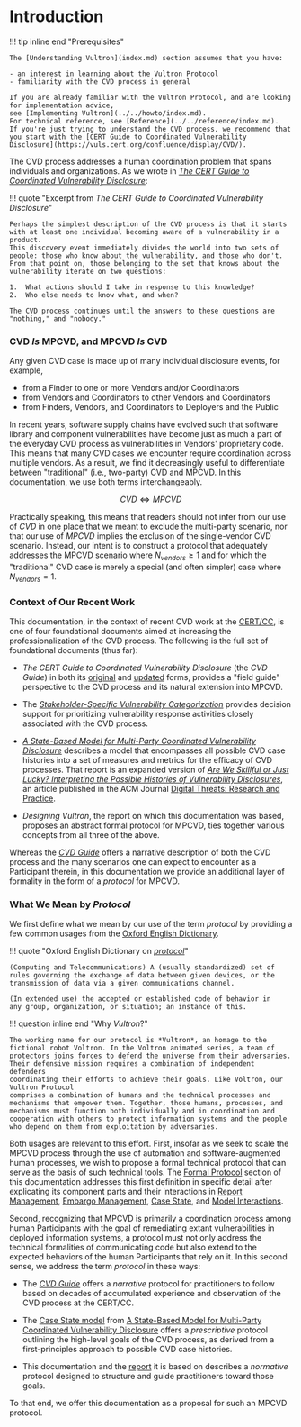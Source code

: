 # Introduction

!!! tip inline end "Prerequisites"

    The [Understanding Vultron](index.md) section assumes that you have:
    
    - an interest in learning about the Vultron Protocol
    - familiarity with the CVD process in general

    If you are already familiar with the Vultron Protocol, and are looking for implementation advice, 
    see [Implementing Vultron](../../howto/index.md).
    For technical reference, see [Reference](../../reference/index.md).
    If you're just trying to understand the CVD process, we recommend that you start with the [CERT Guide to Coordinated Vulnerability Disclosure](https://vuls.cert.org/confluence/display/CVD/).

The CVD process
addresses a human coordination problem that spans individuals and
organizations. As we wrote in [*The CERT* *Guide to Coordinated
Vulnerability Disclosure*](https://vuls.cert.org/confluence/display/CVD):

!!! quote "Excerpt from *The CERT Guide to Coordinated Vulnerability Disclosure*"

    Perhaps the simplest description of the CVD process is that it starts with at least one individual becoming aware of a vulnerability in a product.
    This discovery event immediately divides the world into two sets of people: those who know about the vulnerability, and those who don't.
    From that point on, those belonging to the set that knows about the vulnerability iterate on two questions:

    1.  What actions should I take in response to this knowledge?
    2.  Who else needs to know what, and when?
    
    The CVD process continues until the answers to these questions are "nothing," and "nobody."

### CVD *Is* MPCVD, and MPCVD *Is* CVD

Any given CVD case is made up of many individual disclosure events, for example,

-   from a Finder to one or more Vendors and/or Coordinators
-   from Vendors and Coordinators to other Vendors and Coordinators
-   from Finders, Vendors, and Coordinators to Deployers and the Public

In recent years, software supply chains have evolved such that software library and component vulnerabilities have 
become just as much a part of the everyday CVD process as vulnerabilities in Vendors' proprietary code.
This means that many CVD cases we encounter require coordination across multiple vendors.
As a result, we find it decreasingly useful to differentiate between "traditional" (i.e., two-party) CVD and MPCVD.
In this documentation, we use both terms interchangeably.

$$CVD \iff MPCVD$$

Practically speaking, this means that readers should not infer from our use of _CVD_ in one place that we meant to 
exclude the multi-party scenario, nor that our use of _MPCVD_ implies the exclusion of the single-vendor CVD scenario.
Instead, our intent is to construct a protocol that adequately addresses the MPCVD scenario where 
$N_{vendors} \geq 1$
and for which the "traditional" CVD case is merely a special (and often simpler) case where
$N_{vendors} = 1$.

### Context of Our Recent Work

This documentation, in the context of recent CVD work at the
[CERT/CC](https://www.sei.cmu.edu/about/divisions/cert/index.cfm),
is one of four foundational documents aimed at increasing the
professionalization of the CVD process. The following is the full set of
foundational documents (thus far):

-   *The CERT Guide to Coordinated Vulnerability Disclosure* (the
    *CVD Guide*) in both its [original](https://resources.sei.cmu.edu/library/asset-view.cfm?assetid=503330)
    and [updated](https://vuls.cert.org/confluence/display/CVD) forms, provides a "field guide" perspective to the
    CVD process and its natural extension into MPCVD.

-   The [*Stakeholder-Specific Vulnerability Categorization*](https://github.com/CERTCC/SSVC)
    provides decision support for prioritizing vulnerability response activities
    closely associated with the CVD process.

-   [*A State-Based Model for Multi-Party Coordinated Vulnerability Disclosure*](https://resources.sei.cmu.edu/library/asset-view.cfm?assetid=735513)
    describes a model that encompasses all possible CVD case histories into a set of measures and metrics for the 
    efficacy of CVD processes. That report is an expanded version of [*Are We Skillful or Just Lucky? Interpreting the Possible
    Histories of Vulnerability Disclosures*](https://dl.acm.org/doi/10.1145/3477431), an article published in the ACM Journal [Digital Threats: Research and Practice](https://dl.acm.org/journal/dtrap).

-   *Designing Vultron*, the report on which this documentation was based, proposes an abstract formal protocol for
    MPCVD, ties together various concepts from all three of the above.

Whereas the [*CVD Guide*](https://vuls.cert.org/confluence/display/CVD) offers a narrative description of both the CVD
process and the many scenarios one can expect to encounter as a Participant therein, in this documentation we provide an
additional layer of formality in the form of a *protocol* for MPCVD.

### What We Mean by *Protocol*

We first define what we mean by our use of the term *protocol* by
providing a few common usages from the [Oxford English Dictionary](https://www.oed.com/).

!!! quote "Oxford English Dictionary on [*protocol*](https://www.oed.com/dictionary/protocol_n?tab=meaning_and_use)"
  
    (Computing and Telecommunications) A (usually standardized) set of
    rules governing the exchange of data between given devices, or the
    transmission of data via a given communications channel.

    (In extended use) the accepted or established code of behavior in
    any group, organization, or situation; an instance of this.

!!! question inline end "Why *Vultron*?"

    The working name for our protocol is *Vultron*, an homage to the
    fictional robot Voltron. In the Voltron animated series, a team of
    protectors joins forces to defend the universe from their adversaries.
    Their defensive mission requires a combination of independent defenders
    coordinating their efforts to achieve their goals. Like Voltron, our
    Vultron Protocol
    comprises a combination of humans and the technical processes and
    mechanisms that empower them. Together, those humans, processes, and
    mechanisms must function both individually and in coordination and
    cooperation with others to protect information systems and the people
    who depend on them from exploitation by adversaries.

Both usages are relevant to this effort.
First, insofar as we seek to scale the MPCVD process through the use of automation and software-augmented human
processes, we wish to propose a formal technical protocol that can serve as the basis of such technical tools.
The [Formal Protocol](../../reference/formal_protocol/index.md) section of this documentation addresses this first definition in
specific detail after explicating its component parts and their interactions in 
[Report Management](../process_models/rm/index.md), [Embargo Management](../process_models/em/index.md), [Case State](../process_models/cs/index.md),
and [Model Interactions](../process_models/model_interactions/index.md).

Second, recognizing that MPCVD is primarily a coordination process among
human Participants with the goal of remediating extant vulnerabilities
in deployed information systems, a protocol must not only address the
technical formalities of communicating code but also extend to the
expected behaviors of the human Participants that rely on it. In this
second sense, we address the term *protocol* in these ways:

-   The [*CVD Guide*](https://vuls.cert.org/confluence/display/CVD)
    offers a *narrative* protocol for practitioners to follow based on
    decades of accumulated experience and observation of the
    CVD process at the CERT/CC.

-   The [Case State model](../process_models/cs/index.md) from [A State-Based Model for Multi-Party Coordinated Vulnerability Disclosure](https://resources.sei.cmu.edu/library/asset-view.cfm?assetid=735513)
    offers a *prescriptive* protocol outlining the high-level goals of the CVD process, as derived from a first-principles approach to possible
    CVD case histories.

-   This documentation and the [report](https://resources.sei.cmu.edu/library/asset-view.cfm?assetid=887198) it is based
    on describes a *normative* protocol designed to structure and guide practitioners toward those goals.

To that end, we offer this documentation as a proposal for such an MPCVD protocol.

